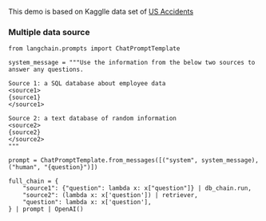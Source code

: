 This demo is based on Kagglle data set of [US Accidents](https://www.kaggle.com/datasets/sobhanmoosavi/us-accidents)

### Multiple data source


```
from langchain.prompts import ChatPromptTemplate

system_message = """Use the information from the below two sources to answer any questions.

Source 1: a SQL database about employee data
<source1>
{source1}
</source1>

Source 2: a text database of random information
<source2>
{source2}
</source2>
"""

prompt = ChatPromptTemplate.from_messages([("system", system_message), ("human", "{question}")])

full_chain = {
    "source1": {"question": lambda x: x["question"]} | db_chain.run,
    "source2": (lambda x: x['question']) | retriever,
    "question": lambda x: x['question'],
} | prompt | OpenAI()
```